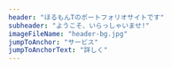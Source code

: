 ```yaml
---
header: "ほるもんTのポートフォリオサイトです"
subheader: "ようこそ、いらっしゃいませ!"
imageFileName: "header-bg.jpg"
jumpToAnchor: "サービス"
jumpToAnchorText: "詳しく"
---
```

